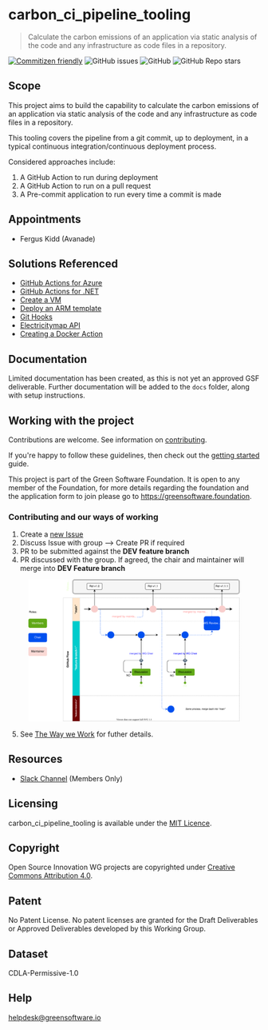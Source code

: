 # carbon_ci_pipeline_tooling

> Calculate the carbon emissions of an application via static analysis of the code and any infrastructure as code files in a repository.

[![Commitizen friendly](https://img.shields.io/badge/commitizen-friendly-brightgreen.svg)](http://commitizen.github.io/cz-cli/)
![GitHub issues](https://img.shields.io/github/issues/Green-Software-Foundation/Carbon_CI_Pipeline_Tooling)
![GitHub](https://img.shields.io/github/license/Green-Software-Foundation/Carbon_CI_Pipeline_Tooling)
![GitHub Repo stars](https://img.shields.io/github/stars/Green-Software-Foundation/Carbon_CI_Pipeline_Tooling?style=social) 

## Scope

This project aims to build the capability to calculate the carbon emissions of an application via static analysis of the code and any infrastructure as code files in a repository.

This tooling covers the pipeline from a git commit, up to deployment, in a typical continuous integration/continuous deployment process.

Considered approaches include:

1. A GitHub Action to run during deployment
2. A GitHub Action to run on a pull request
3. A Pre-commit application to run every time a commit is made

## Appointments

- Fergus Kidd (Avanade)

## Solutions Referenced

- [GitHub Actions for Azure](https://docs.microsoft.com/en-us/azure/developer/github/github-actions?WT.mc_id=AI-MVP-5004204)
- [GitHub Actions for .NET](https://docs.microsoft.com/en-us/dotnet/devops/github-actions-overview?WT.mc_id=AI-MVP-5004204)
- [Create a VM](https://docs.microsoft.com/en-us/azure/templates/microsoft.compute/virtualmachines?WT.mc_id=AI-MVP-5004204)
- [Deploy an ARM template](https://docs.microsoft.com/en-us/azure/azure-resource-manager/templates/deploy-portal?WT.mc_id=AI-MVP-5004204)
- [Git Hooks](https://githooks.com/)
- [Electricitymap API](https://static.electricitymap.org/api/docs/index.html)
- [Creating a Docker Action](https://docs.github.com/en/actions/creating-actions/creating-a-docker-container-action)

## Documentation

Limited documentation has been created, as this is not yet an approved GSF deliverable. Further documentation will be added to the `docs` folder, along with setup instructions.

## Working with the project

Contributions are welcome. See information on [contributing](./CONTRIBUTING.md).

If you're happy to follow these guidelines, then check out the [getting started](./docs/start-here.md) guide.

This project is part of the Green Software Foundation. It is open to any member of the Foundation, for more details regarding the foundation and the application form to join please go to https://greensoftware.foundation.

### Contributing and our ways of working

1. Create a [new Issue](https://github.com/Green-Software-Foundation/carbon_ci_pipeline_tooling/issues/new)
2. Discuss Issue with group --> Create PR if required
3. PR to be submitted against the **DEV feature branch**
4. PR discussed with the group. If agreed, the chair and maintainer will merge into **DEV Feature branch**

<figure>
	<img src="images/single-trunk-branch.svg" alt="GSF Single-Trunk Based Branch Flow">
	<figcaption></figcaption>
</figure>

5. See [The Way we Work](https://github.com/Green-Software-Foundation/standards_wg/blob/main/the_way_we_work.md) for futher details.

## Resources

- [Slack Channel](https://greensoftwarefdn.slack.com/archives/C038YRLD2NN) (Members Only)

## Licensing

carbon_ci_pipeline_tooling is available under the [MIT Licence](./LICENCE).

## Copyright

Open Source Innovation WG projects are copyrighted under [Creative Commons Attribution 4.0](https://creativecommons.org/licenses/by/4.0/).

## Patent

No Patent License. No patent licenses are granted for the Draft Deliverables or Approved Deliverables developed by this Working Group.

## Dataset

CDLA-Permissive-1.0

## Help

helpdesk@greensoftware.io
